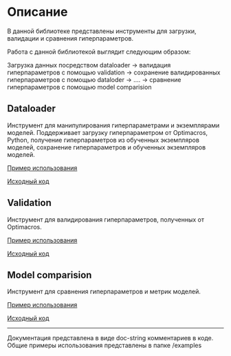 # Описание

В данной библиотеке представлены инструменты для загрузки, валидации и сравнения гиперпараметров.

Работа с данной библиотекой выглядит следующим образом:

Загрузка данных посредством dataloader -> валидация гиперпараметров с помощью validation -> сохранение валидированных гиперпараметров с помощью dataloder -> .... -> сравнение гиперпараметров с помощью model comparision

## Dataloader

Инструмент для манипулирования гиперпараметрами и экземплярами моделей. Поддерживает загрузку гиперпараметром от Optimacros, Python, получение гиперпараметров из обученных экземпляров моделей, сохранение гиперпараметров и обученных экземпляров моделей.

[Пример использования](../examples/data_manipulation_example.ipynb)

[Исходный код](../validation_system/dataloader.py)

## Validation

Инструмент для валидирования гиперпараметров, полученных от Optimacros.

[Пример использования](../examples/validation_example.ipynb)

[Исходный код](../validation_system/validation.py)

## Model comparision

Инструмент для сравнения гиперпараметров и метрик моделей.

[Пример использования](../examples/models_comparision_example.ipynb)

[Исходный код](../validation_system/model_comparision.py)

---
Документация представлена в виде doc-string комментариев в коде. Общие примеры использования представлены в папке /examples
